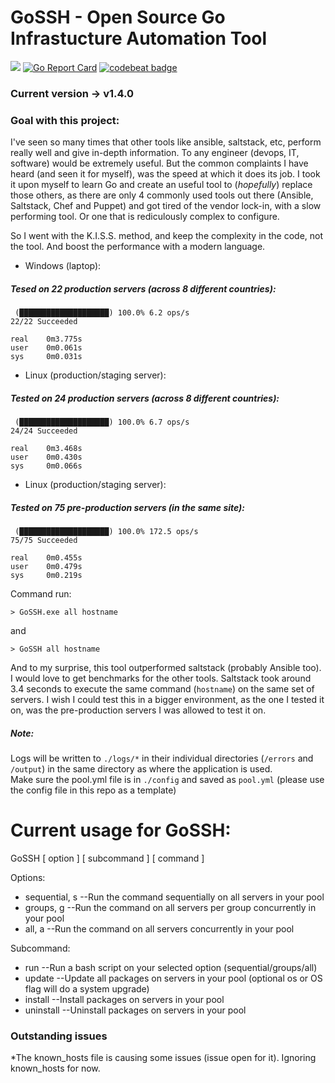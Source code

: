 # GoSSH  -  Open Source Go Infrastucture Automation Tool

![](https://github.com/Aponiatowski/GoSSH/workflows/GoSSH/badge.svg)     [![Go Report Card](https://goreportcard.com/badge/github.com/APoniatowski/GoSSH)](https://goreportcard.com/report/github.com/APoniatowski/GoSSH)   [![codebeat badge](https://codebeat.co/badges/e53dab58-a0df-4699-a4d6-cfe67fbd9b81)](https://codebeat.co/projects/github-com-aponiatowski-gossh-master)


### Current version -> **v1.4.0**

### Goal with this project:
I've seen so many times that other tools like ansible, saltstack, etc, perform really well and give in-depth information. To any engineer (devops, IT, software)
would be extremely useful. But the common complaints I have heard (and seen it for myself), was the speed at which it does its job. I took it upon myself to learn Go
and create an useful tool to (*hopefully*) replace those others, as there are only 4 commonly used tools out there (Ansible, Saltstack, Chef and Puppet) and got tired
of the vendor lock-in, with a slow performing tool. Or one that is rediculously complex to configure.

So I went with the K.I.S.S. method, and keep the complexity in the code, not the tool. And boost the performance with a modern language.


* Windows (laptop):
##### Tesed on 22 production servers (across 8 different countries):

```
 (████████████████████) 100.0% 6.2 ops/s
22/22 Succeeded

real    0m3.775s
user    0m0.061s
sys     0m0.031s
```


* Linux (production/staging server):
##### Tested on 24 production servers (across 8 different countries):

```
 (████████████████████) 100.0% 6.7 ops/s
24/24 Succeeded

real    0m3.468s
user    0m0.430s
sys     0m0.066s
```


* Linux (production/staging server):
##### Tested on 75 pre-production servers (in the same site):
```
 (████████████████████) 100.0% 172.5 ops/s
75/75 Succeeded

real    0m0.455s
user    0m0.479s
sys     0m0.219s
```

Command run:

```> GoSSH.exe all hostname```

and

```> GoSSH all hostname```


And to my surprise, this tool outperformed saltstack (probably Ansible too). I would love to get benchmarks for the other tools. Saltstack took around 3.4 seconds 
to execute the same command (`hostname`) on the same set of servers.  I wish I could test this in a bigger environment, as the one I tested it on, was the 
pre-production servers I was allowed to test it on.


##### Note:
Logs will be written to ```./logs/*``` in their individual directories (```/errors``` and ```/output```) in the same directory as where the application is used.  
Make sure the pool.yml file is in ```./config``` and saved as ```pool.yml``` 
(please use the config file in this repo as a template)


# Current usage for GoSSH:
GoSSH [ option ] [ subcommand ] [ command ]

Options:
* sequential, s  --Run the command sequentially on all servers in your pool
* groups, g      --Run the command on all servers per group concurrently in your pool
* all, a         --Run the command on all servers concurrently in your pool

Subcommand:
* run           --Run a bash script on your selected option (sequential/groups/all)
* update        --Update all packages on servers in your pool (optional os or OS flag will do a system upgrade)
* install       --Install packages on servers in your pool
* uninstall     --Uninstall packages on servers in your pool

### Outstanding issues
*The known_hosts file is causing some issues (issue open for it). Ignoring known_hosts for now.
